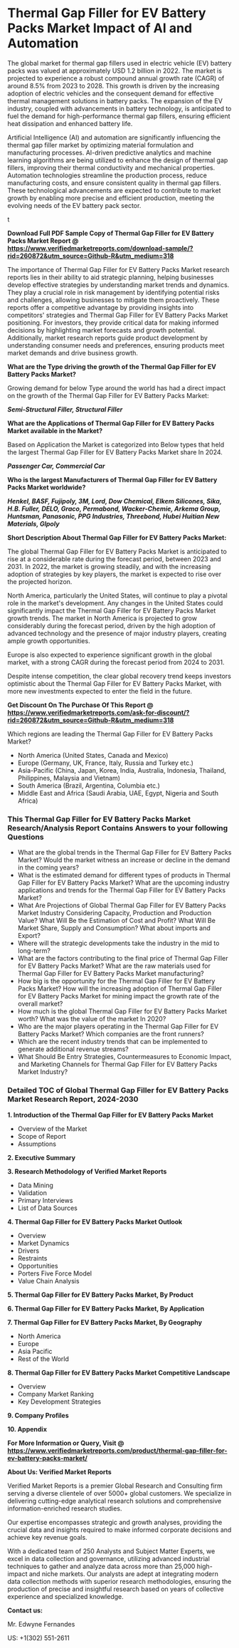 <meta name="title" content="Global Thermal Gap Filler for EV Battery Packs Market Impact of AI and Automation"><meta name="description" content="The global market for thermal gap fillers used in electric vehicle (EV) battery packs was valued at approximately USD 1.2 billion in 2022. The market is projected to e"><meta name="title" content="Thermal Gap Filler for EV Battery Packs Market Size, Share, Scope, Trends, Growth, Opportunities, Analysis, Forecast"><h1>Thermal Gap Filler for EV Battery Packs Market Impact of AI and Automation</h1><p>The global market for thermal gap fillers used in electric vehicle (EV) battery packs was valued at approximately USD 1.2 billion in 2022. The market is projected to experience a robust compound annual growth rate (CAGR) of around 8.5% from 2023 to 2028. This growth is driven by the increasing adoption of electric vehicles and the consequent demand for effective thermal management solutions in battery packs. The expansion of the EV industry, coupled with advancements in battery technology, is anticipated to fuel the demand for high-performance thermal gap fillers, ensuring efficient heat dissipation and enhanced battery life.</p><p>Artificial Intelligence (AI) and automation are significantly influencing the thermal gap filler market by optimizing material formulation and manufacturing processes. AI-driven predictive analytics and machine learning algorithms are being utilized to enhance the design of thermal gap fillers, improving their thermal conductivity and mechanical properties. Automation technologies streamline the production process, reduce manufacturing costs, and ensure consistent quality in thermal gap fillers. These technological advancements are expected to contribute to market growth by enabling more precise and efficient production, meeting the evolving needs of the EV battery pack sector.</p>t</p><p id="" class=""><strong>Download Full PDF Sample Copy of Thermal Gap Filler for EV Battery Packs Market Report @ <a href="https://www.verifiedmarketreports.com/download-sample/?rid=260872&utm_source=Github-R&utm_medium=318" target="_blank">https://www.verifiedmarketreports.com/download-sample/?rid=260872&utm_source=Github-R&utm_medium=318</a></strong></p><p>The importance of&nbsp;Thermal Gap Filler for EV Battery Packs Market research reports lies in their ability to aid strategic planning, helping businesses develop effective strategies by understanding market trends and dynamics. They play a crucial role in risk management by identifying potential risks and challenges, allowing businesses to mitigate them proactively. These reports offer a competitive advantage by providing insights into competitors' strategies and Thermal Gap Filler for EV Battery Packs Market positioning. For investors, they provide critical data for making informed decisions by highlighting market forecasts and growth potential. Additionally, market research reports guide product development by understanding consumer needs and preferences, ensuring products meet market demands and drive business growth.</p><p><strong>What are the&nbsp;Type driving the growth of the Thermal Gap Filler for EV Battery Packs Market?</strong></p><p id="" class="">Growing demand for below Type around the world has had a direct impact on the growth of the Thermal Gap Filler for EV Battery Packs Market:</p><em><strong>Semi-Structural Filler, Structural Filler</strong></em></p><strong>What are the&nbsp;Applications&nbsp;of Thermal Gap Filler for EV Battery Packs Market available in the Market?</strong></p><p id="" class="">Based on Application the Market is categorized into Below types that held the largest Thermal Gap Filler for EV Battery Packs Market share In 2024.</p><em><strong>Passenger Car, Commercial Car</strong></em></p><strong>Who is the largest Manufacturers of Thermal Gap Filler for EV Battery Packs Market worldwide?</strong></p><p><em><strong>Henkel, BASF, Fujipoly, 3M, Lord, Dow Chemical, Elkem Silicones, Sika, H.B. Fuller, DELO, Graco, Permabond, Wacker-Chemie, Arkema Group, Huntsman, Panasonic, PPG Industries, Threebond, Hubei Huitian New Materials, Glpoly</strong></em></p><p id="" class=""><strong>Short Description About Thermal Gap Filler for EV Battery Packs Market:</strong></p><p>The global Thermal Gap Filler for EV Battery Packs Market is anticipated to rise at a considerable rate during the forecast period, between 2023 and 2031. In 2022, the market is growing steadily, and with the increasing adoption of strategies by key players, the market is expected to rise over the projected horizon.</p><p>North America, particularly the United States, will continue to play a pivotal role in the market's development. Any changes in the United States could significantly impact the Thermal Gap Filler for EV Battery Packs Market growth trends. The market in North America is projected to grow considerably during the forecast period, driven by the high adoption of advanced technology and the presence of major industry players, creating ample growth opportunities.</p><p>Europe is also expected to experience significant growth in the global market, with a strong CAGR during the forecast period from 2024 to 2031.</p><p>Despite intense competition, the clear global recovery trend keeps investors optimistic about the Thermal Gap Filler for EV Battery Packs Market, with more new investments expected to enter the field in the future.</p><p id="" class=""><strong>Get Discount On The Purchase Of This Report @ <a href="https://www.verifiedmarketreports.com/ask-for-discount/?rid=260872&utm_source=Github-R&utm_medium=318" target="_blank">https://www.verifiedmarketreports.com/ask-for-discount/?rid=260872&utm_source=Github-R&utm_medium=318</a></strong></p>Which regions are leading the Thermal Gap Filler for EV Battery Packs Market?</p><ul><li>North America (United States, Canada and Mexico)</li><li>Europe (Germany, UK, France, Italy, Russia and Turkey etc.)</li><li>Asia-Pacific (China, Japan, Korea, India, Australia, Indonesia, Thailand, Philippines, Malaysia and Vietnam)</li><li>South America (Brazil, Argentina, Columbia etc.)</li><li>Middle East and Africa (Saudi Arabia, UAE, Egypt, Nigeria and South Africa)</li></ul><h3 id="" class="">This Thermal Gap Filler for EV Battery Packs Market Research/Analysis Report Contains Answers to your following Questions</h3><ul><li>What are the global trends in the Thermal Gap Filler for EV Battery Packs Market? Would the market witness an increase or decline in the demand in the coming years?</li><li>What is the estimated demand for different types of products in Thermal Gap Filler for EV Battery Packs Market? What are the upcoming industry applications and trends for the Thermal Gap Filler for EV Battery Packs Market?</li><li>What Are Projections of Global Thermal Gap Filler for EV Battery Packs Market Industry Considering Capacity, Production and Production Value? What Will Be the Estimation of Cost and Profit? What Will Be Market Share, Supply and Consumption? What about imports and Export?</li><li>Where will the strategic developments take the industry in the mid to long-term?</li><li>What are the factors contributing to the final price of Thermal Gap Filler for EV Battery Packs Market? What are the raw materials used for Thermal Gap Filler for EV Battery Packs Market manufacturing?</li><li>How big is the opportunity for the Thermal Gap Filler for EV Battery Packs Market? How will the increasing adoption of Thermal Gap Filler for EV Battery Packs Market for mining impact the growth rate of the overall market?</li><li>How much is the global Thermal Gap Filler for EV Battery Packs Market worth? What was the value of the market In 2020?</li><li>Who are the major players operating in the Thermal Gap Filler for EV Battery Packs Market? Which companies are the front runners?</li><li>Which are the recent industry trends that can be implemented to generate additional revenue streams?</li><li>What Should Be Entry Strategies, Countermeasures to Economic Impact, and Marketing Channels for Thermal Gap Filler for EV Battery Packs Market Industry?</li></ul><h3 id="" class="">Detailed TOC of Global Thermal Gap Filler for EV Battery Packs Market Research Report, 2024-2030</h3><p id="" class=""><strong>1. Introduction of the Thermal Gap Filler for EV Battery Packs Market</strong></p><ul><li>Overview of the Market</li><li>Scope of Report</li><li>Assumptions</li></ul><p id="" class=""><strong>2. Executive Summary</strong></p><p id="" class=""><strong>3. Research Methodology of Verified Market Reports</strong></p><ul><li>Data Mining</li><li>Validation</li><li>Primary Interviews</li><li>List of Data Sources</li></ul><p id="" class=""><strong>4. Thermal Gap Filler for EV Battery Packs Market Outlook</strong></p><ul><li>Overview</li><li>Market Dynamics</li><li>Drivers</li><li>Restraints</li><li>Opportunities</li><li>Porters Five Force Model</li><li>Value Chain Analysis</li></ul><p id="" class=""><strong>5. Thermal Gap Filler for EV Battery Packs Market, By Product</strong></p><p id="" class=""><strong>6. Thermal Gap Filler for EV Battery Packs Market, By Application</strong></p><p id="" class=""><strong>7. Thermal Gap Filler for EV Battery Packs Market, By Geography</strong></p><ul><li>North America</li><li>Europe</li><li>Asia Pacific</li><li>Rest of the World</li></ul><p id="" class=""><strong>8. Thermal Gap Filler for EV Battery Packs Market Competitive Landscape</strong></p><ul><li>Overview</li><li>Company Market Ranking</li><li>Key Development Strategies</li></ul><p id="" class=""><strong>9. Company Profiles</strong></p><p id="" class=""><strong>10. Appendix</strong></p><p id="" class=""><strong>For More Information or Query, Visit @ <a href="https://www.verifiedmarketreports.com/product/thermal-gap-filler-for-ev-battery-packs-market/" target="_blank">https://www.verifiedmarketreports.com/product/thermal-gap-filler-for-ev-battery-packs-market/</a></strong></p><p id="" class=""><strong>About Us: Verified Market Reports</strong></p><p id="" class="">Verified Market Reports is a premier Global Research and Consulting firm serving a diverse clientele of over 5000+ global customers. We specialize in delivering cutting-edge analytical research solutions and comprehensive information-enriched research studies.</p><p id="" class="">Our expertise encompasses strategic and growth analyses, providing the crucial data and insights required to make informed corporate decisions and achieve key revenue goals.</p><p id="" class="">With a dedicated team of 250 Analysts and Subject Matter Experts, we excel in data collection and governance, utilizing advanced industrial techniques to gather and analyze data across more than 25,000 high-impact and niche markets. Our analysts are adept at integrating modern data collection methods with superior research methodologies, ensuring the production of precise and insightful research based on years of collective experience and specialized knowledge.</p><p id="" class=""><strong>Contact us:</strong></p><p id="" class="">Mr. Edwyne Fernandes</p><p id="" class="">US: +1(302) 551-2611</p>
